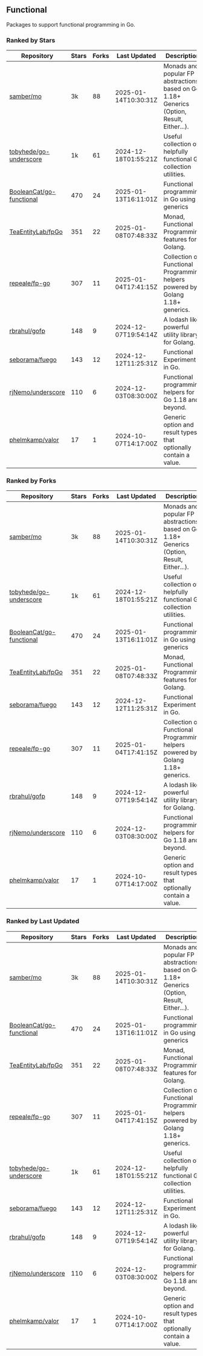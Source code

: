 ## Functional

Packages to support functional programming in Go.

### Ranked by Stars

| Repository | Stars | Forks | Last Updated | Description | 
|------------|-------|-------|--------------|-------------|
| [samber/mo](https://github.com/samber/mo) | 3k | 88 | 2025-01-14T10:30:31Z |  Monads and popular FP abstractions, based on Go 1.18+ Generics (Option, Result, Either...). |
| [tobyhede/go-underscore](https://github.com/tobyhede/go-underscore) | 1k | 61 | 2024-12-18T01:55:21Z |  Useful collection of helpfully functional Go collection utilities. |
| [BooleanCat/go-functional](https://github.com/BooleanCat/go-functional) | 470 | 24 | 2025-01-13T16:11:01Z |  Functional programming in Go using generics |
| [TeaEntityLab/fpGo](https://github.com/TeaEntityLab/fpGo) | 351 | 22 | 2025-01-08T07:48:33Z |  Monad, Functional Programming features for Golang. |
| [repeale/fp-go](https://github.com/repeale/fp-go) | 307 | 11 | 2025-01-04T17:41:15Z |  Collection of Functional Programming helpers powered by Golang 1.18+ generics. |
| [rbrahul/gofp](https://github.com/rbrahul/gofp) | 148 | 9 | 2024-12-07T19:54:14Z |  A lodash like powerful utility library for Golang. |
| [seborama/fuego](https://github.com/seborama/fuego) | 143 | 12 | 2024-12-12T11:25:31Z |  Functional Experiment in Go. |
| [rjNemo/underscore](https://github.com/rjNemo/underscore) | 110 | 6 | 2024-12-03T08:30:00Z |  Functional programming helpers for Go 1.18 and beyond. |
| [phelmkamp/valor](https://github.com/phelmkamp/valor) | 17 | 1 | 2024-10-07T14:17:00Z |  Generic option and result types that optionally contain a value. |

### Ranked by Forks

| Repository | Stars | Forks | Last Updated | Description | 
|------------|-------|-------|--------------|-------------|
| [samber/mo](https://github.com/samber/mo) | 3k | 88 | 2025-01-14T10:30:31Z |  Monads and popular FP abstractions, based on Go 1.18+ Generics (Option, Result, Either...). |
| [tobyhede/go-underscore](https://github.com/tobyhede/go-underscore) | 1k | 61 | 2024-12-18T01:55:21Z |  Useful collection of helpfully functional Go collection utilities. |
| [BooleanCat/go-functional](https://github.com/BooleanCat/go-functional) | 470 | 24 | 2025-01-13T16:11:01Z |  Functional programming in Go using generics |
| [TeaEntityLab/fpGo](https://github.com/TeaEntityLab/fpGo) | 351 | 22 | 2025-01-08T07:48:33Z |  Monad, Functional Programming features for Golang. |
| [seborama/fuego](https://github.com/seborama/fuego) | 143 | 12 | 2024-12-12T11:25:31Z |  Functional Experiment in Go. |
| [repeale/fp-go](https://github.com/repeale/fp-go) | 307 | 11 | 2025-01-04T17:41:15Z |  Collection of Functional Programming helpers powered by Golang 1.18+ generics. |
| [rbrahul/gofp](https://github.com/rbrahul/gofp) | 148 | 9 | 2024-12-07T19:54:14Z |  A lodash like powerful utility library for Golang. |
| [rjNemo/underscore](https://github.com/rjNemo/underscore) | 110 | 6 | 2024-12-03T08:30:00Z |  Functional programming helpers for Go 1.18 and beyond. |
| [phelmkamp/valor](https://github.com/phelmkamp/valor) | 17 | 1 | 2024-10-07T14:17:00Z |  Generic option and result types that optionally contain a value. |

### Ranked by Last Updated

| Repository | Stars | Forks | Last Updated | Description | 
|------------|-------|-------|--------------|-------------|
| [samber/mo](https://github.com/samber/mo) | 3k | 88 | 2025-01-14T10:30:31Z |  Monads and popular FP abstractions, based on Go 1.18+ Generics (Option, Result, Either...). |
| [BooleanCat/go-functional](https://github.com/BooleanCat/go-functional) | 470 | 24 | 2025-01-13T16:11:01Z |  Functional programming in Go using generics |
| [TeaEntityLab/fpGo](https://github.com/TeaEntityLab/fpGo) | 351 | 22 | 2025-01-08T07:48:33Z |  Monad, Functional Programming features for Golang. |
| [repeale/fp-go](https://github.com/repeale/fp-go) | 307 | 11 | 2025-01-04T17:41:15Z |  Collection of Functional Programming helpers powered by Golang 1.18+ generics. |
| [tobyhede/go-underscore](https://github.com/tobyhede/go-underscore) | 1k | 61 | 2024-12-18T01:55:21Z |  Useful collection of helpfully functional Go collection utilities. |
| [seborama/fuego](https://github.com/seborama/fuego) | 143 | 12 | 2024-12-12T11:25:31Z |  Functional Experiment in Go. |
| [rbrahul/gofp](https://github.com/rbrahul/gofp) | 148 | 9 | 2024-12-07T19:54:14Z |  A lodash like powerful utility library for Golang. |
| [rjNemo/underscore](https://github.com/rjNemo/underscore) | 110 | 6 | 2024-12-03T08:30:00Z |  Functional programming helpers for Go 1.18 and beyond. |
| [phelmkamp/valor](https://github.com/phelmkamp/valor) | 17 | 1 | 2024-10-07T14:17:00Z |  Generic option and result types that optionally contain a value. |

